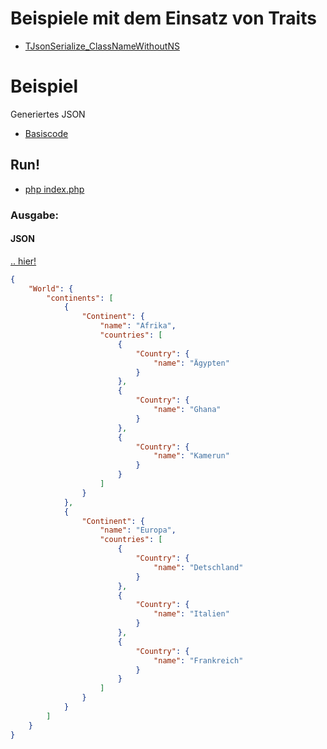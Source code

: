 # Beispiele mit dem Einsatz von Traits
* [TJsonSerialize_ClassNameWithoutNS](../TJsonSerialize_ClassNameWithoutNS.php)

# Beispiel
Generiertes JSON 


* [Basiscode](Main.php) 
## Run!
* [php index.php](index.php)

### Ausgabe:
#### JSON
[.. hier!](export.json)
```JSON
{
    "World": {
        "continents": [
            {
                "Continent": {
                    "name": "Afrika",
                    "countries": [
                        {
                            "Country": {
                                "name": "Ägypten"
                            }
                        },
                        {
                            "Country": {
                                "name": "Ghana"
                            }
                        },
                        {
                            "Country": {
                                "name": "Kamerun"
                            }
                        }
                    ]
                }
            },
            {
                "Continent": {
                    "name": "Europa",
                    "countries": [
                        {
                            "Country": {
                                "name": "Detschland"
                            }
                        },
                        {
                            "Country": {
                                "name": "Italien"
                            }
                        },
                        {
                            "Country": {
                                "name": "Frankreich"
                            }
                        }
                    ]
                }
            }
        ]
    }
}
```
